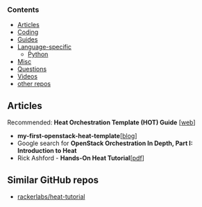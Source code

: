 ### Contents

* [Articles](#articles)
* [Coding](#coding)
* [Guides](#guides)
* [Language-specific](#language-specific)
   * [Python](#python)
* [Misc](#misc)
* [Questions](#questions)
* [Videos](#videos)
* [other repos](#similar-github-repos)


## Articles

Recommended: **Heat Orchestration Template (HOT) Guide** [[web][a_sy]]
* **my-first-openstack-heat-template**[[blog][a_bd]]
* Google search for **OpenStack Orchestration In Depth, Part I: Introduction to Heat**
* Rick Ashford - **Hands-On Heat Tutorial**[[pdf][a_cd]]

[a_sy]: http://docs.openstack.org/developer/heat/template_guide/hot_guide.html
[a_bd]: http://openstack.prov12n.com/my-first-openstack-heat-template/
[a_cd]: http://www.susecon.com/doc/2014/sessions/HO5893.pdf


## Similar GitHub repos

* [rackerlabs/heat-tutorial](https://github.com/rackerlabs/heat-tutorial)

